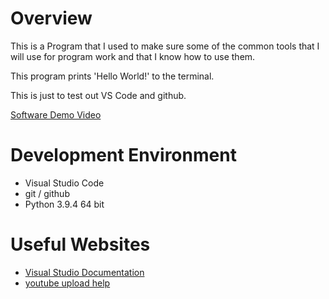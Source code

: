 # Overview

This is a Program that I used to make sure some of the common tools that I will use for program work and that I know how to use them. 

This program prints 'Hello World!' to the terminal.

This is just to test out VS Code and github.


[Software Demo Video](https://www.youtube.com/shorts/Aat0s-RagjE)

# Development Environment

* Visual Studio Code
* git / github
* Python 3.9.4 64 bit


# Useful Websites

* [Visual Studio Documentation](https://code.visualstudio.com/docs/editor/versioncontrol)
* [youtube upload help](https://support.google.com/youtube/answer/57407)
